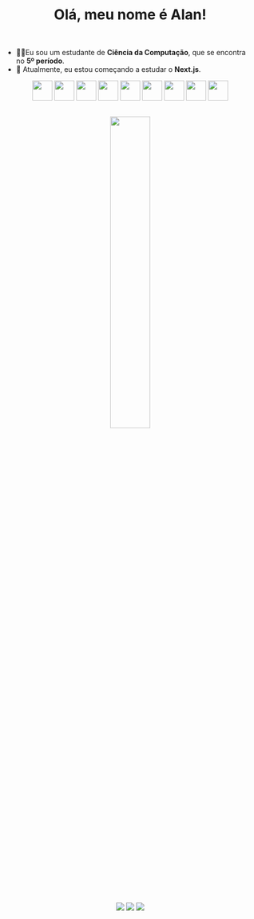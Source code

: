 
<div align="center">
    <h1>Olá, meu nome é Alan!</h1>
</div>

<br>

- 👨‍💻Eu sou um estudante de **Ciência da Computação**, que se encontra no **5º período**.
- 🌱 Atualmente, eu estou começando a estudar o **Next.js**.

<div align="center" style="margin: 0px;">
    <img src="https://cdn.jsdelivr.net/gh/devicons/devicon/icons/javascript/javascript-original.svg" height="40"/>
    <img src="https://cdn.jsdelivr.net/gh/devicons/devicon/icons/typescript/typescript-original.svg" height="40"/>
    <img src="https://cdn.jsdelivr.net/gh/devicons/devicon/icons/react/react-original.svg" height="40"/>
    <img src="https://cdn.jsdelivr.net/gh/devicons/devicon/icons/html5/html5-original.svg" height="40"/>
    <img src="https://cdn.jsdelivr.net/gh/devicons/devicon/icons/css3/css3-original.svg" height="40"/>
    <img src="https://cdn.jsdelivr.net/gh/devicons/devicon/icons/sass/sass-original.svg" height="40"/>
    <img src="https://cdn.jsdelivr.net/gh/devicons/devicon/icons/bootstrap/bootstrap-original.svg" height="40"/>
    <img src="https://cdn.jsdelivr.net/gh/devicons/devicon/icons/csharp/csharp-original.svg" height="40">
    <img src="https://cdn.jsdelivr.net/gh/devicons/devicon/icons/python/python-original.svg" width="40">
</div>

##

<div align="center" style="margin: 0px;">
    <img src="https://github-readme-stats.vercel.app/api/top-langs/?username=Hoyasumii&theme=dark&hide_border=true&include_all_commits=false&count_private=false&layout=compact" width="40%">
    
<a href="https://linkedin.com/in/AlanReisAnjos/"><img src="https://img.shields.io/badge/LinkedIn-%230077B5.svg?style=for-the-badge&logo=linkedin&logoColor=white"></a>
<a href="mailto:alanreisanjo@gmail.com"><img src="https://img.shields.io/badge/Gmail-%23E34F26.svg?style=for-the-badge&logo=gmail&logoColor=white"></a>
<a href="https://instagram.com/_eu.alan"><img src="https://img.shields.io/badge/Instagram-%23E4405F.svg?style=for-the-badge&logo=Instagram&logoColor=white"></a>

</div>

